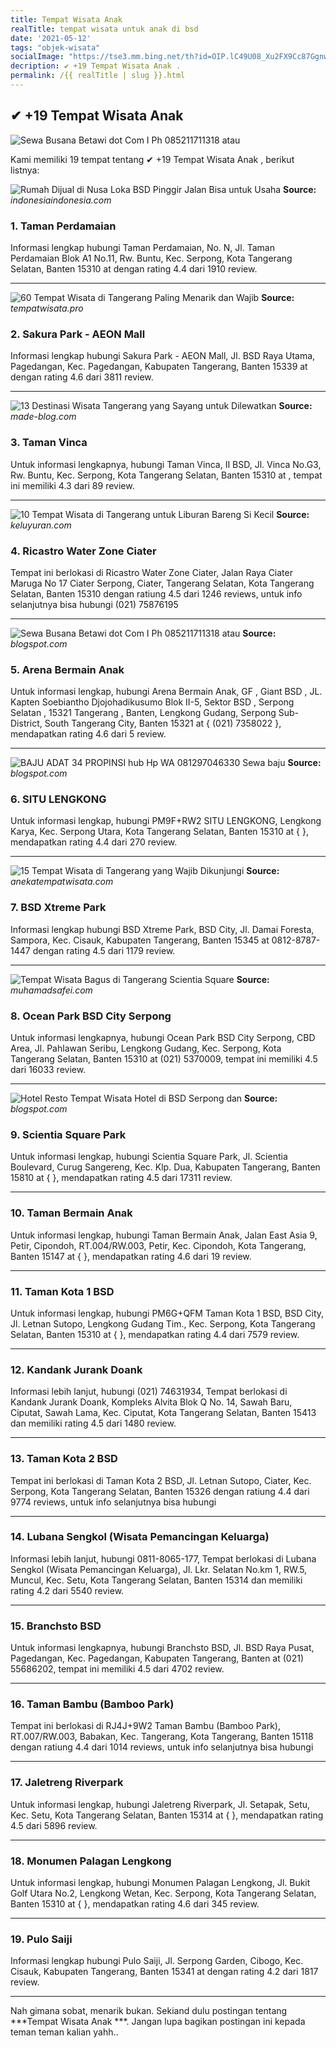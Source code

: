 ```yaml
---
title: Tempat Wisata Anak 
realTitle: tempat wisata untuk anak di bsd
date: '2021-05-12'
tags: "objek-wisata"
socialImage: "https://tse3.mm.bing.net/th?id=OIP.lC49U08_Xu2FX9Cc87GgnwHaLH&amp;pid=15.1"
decription: ✔ +19 Tempat Wisata Anak .
permalink: /{{ realTitle | slug }}.html
---
```


## ✔ +19 Tempat Wisata Anak 

![Sewa Busana Betawi dot Com I Ph 085211711318 atau ](https://4.bp.blogspot.com/-DP_kwDII7gw/U7BKksFXhRI/AAAAAAAACx8/x60IqDkgFn8/s1600/IMG_5738.JPG)



Kami memiliki 19 tempat tentang ✔ +19 Tempat Wisata Anak , berikut listnya:



![Rumah Dijual di Nusa Loka BSD Pinggir Jalan Bisa untuk Usaha](https://tse1.mm.bing.net/th?id=OIP.Ou9hfI6gQhwVdcPVo6_K4AHaFj&amp;pid=15.1)
**Source:** _indonesiaindonesia.com_


### 1. Taman Perdamaian



Informasi lengkap hubungi Taman Perdamaian, No. N, Jl. Taman Perdamaian Blok A1 No.11, Rw. Buntu, Kec. Serpong, Kota Tangerang Selatan, Banten 15310 at  dengan rating 4.4 dari 1910 review.

---


![60 Tempat Wisata di Tangerang Paling Menarik dan Wajib ](https://tse4.mm.bing.net/th?id=OIP.J8AmW-D2xvxWlp4eA_rovwHaE8&amp;pid=15.1)
**Source:** _tempatwisata.pro_


### 2. Sakura Park - AEON Mall



Informasi lengkap hubungi Sakura Park - AEON Mall, Jl. BSD Raya Utama, Pagedangan, Kec. Pagedangan, Kabupaten Tangerang, Banten 15339 at  dengan rating 4.6 dari 3811 review.

---


![13 Destinasi Wisata Tangerang yang Sayang untuk Dilewatkan](https://tse1.mm.bing.net/th?id=OIP.IS1a2wmIc6nmUo8BKUnQPwHaE7&amp;pid=15.1)
**Source:** _made-blog.com_


### 3. Taman Vinca



Untuk informasi lengkapnya, hubungi Taman Vinca, II BSD, Jl. Vinca No.G3, Rw. Buntu, Kec. Serpong, Kota Tangerang Selatan, Banten 15310 at , tempat ini memiliki 4.3 dari 89 review.

---


![10 Tempat Wisata di Tangerang untuk Liburan Bareng Si Kecil](https://tse2.mm.bing.net/th?id=OIP.MXkJ4GrEuxqUSYhmdjHgSwHaGW&amp;pid=15.1)
**Source:** _keluyuran.com_


### 4. Ricastro Water Zone Ciater



Tempat ini berlokasi di Ricastro Water Zone Ciater, Jalan Raya Ciater Maruga No 17 Ciater Serpong, Ciater, Tangerang Selatan, Kota Tangerang Selatan, Banten 15310 dengan ratiung 4.5 dari 1246 reviews, untuk info selanjutnya bisa hubungi (021) 75876195

---


![Sewa Busana Betawi dot Com I Ph 085211711318 atau ](https://tse2.mm.bing.net/th?id=OIP.i6StW8sUv__j7xsjOqpzbwHaLI&amp;pid=15.1)
**Source:** _blogspot.com_


### 5. Arena Bermain Anak



Untuk informasi lengkap, hubungi Arena Bermain Anak, GF , Giant BSD , JL. Kapten Soebiantho Djojohadikusumo Blok II-5, Sektor BSD , Serpong Selatan , 15321 Tangerang , Banten, Lengkong Gudang, Serpong Sub-District, South Tangerang City, Banten 15321 at { (021) 7358022 }, mendapatkan rating 4.6 dari 5 review.

---


![BAJU ADAT 34 PROPINSI hub Hp  WA 081297046330 Sewa baju ](https://tse1.mm.bing.net/th?id=OIP.61A81QPwPRZXAG_MFpE5NgHaH2&amp;pid=15.1)
**Source:** _blogspot.com_


### 6. SITU LENGKONG



Untuk informasi lengkap, hubungi PM9F+RW2 SITU LENGKONG, Lengkong Karya, Kec. Serpong Utara, Kota Tangerang Selatan, Banten 15310 at {  }, mendapatkan rating 4.4 dari 270 review.

---


![15 Tempat Wisata di Tangerang yang Wajib Dikunjungi](https://tse2.mm.bing.net/th?id=OIP.yL-c7jpOHblsWpNOuuTgvQHaE7&amp;pid=15.1)
**Source:** _anekatempatwisata.com_


### 7. BSD Xtreme Park



Informasi lengkap hubungi BSD Xtreme Park, BSD City, Jl. Damai Foresta, Sampora, Kec. Cisauk, Kabupaten Tangerang, Banten 15345 at 0812-8787-1447 dengan rating 4.5 dari 1179 review.

---


![Tempat Wisata Bagus di Tangerang Scientia Square ](https://tse4.mm.bing.net/th?id=OIP.lO0twK3HZQELngWhAR4N5wHaJ-&amp;pid=15.1)
**Source:** _muhamadsafei.com_


### 8. Ocean Park BSD City Serpong



Untuk informasi lengkapnya, hubungi Ocean Park BSD City Serpong, CBD Area, Jl. Pahlawan Seribu, Lengkong Gudang, Kec. Serpong, Kota Tangerang Selatan, Banten 15310 at (021) 5370009, tempat ini memiliki 4.5 dari 16033 review.

---


![Hotel  Resto  Tempat Wisata  Hotel di BSD Serpong dan ](https://tse2.mm.bing.net/th?id=OIP.KuP41A6RYSHK6wgr9Gv5iQHaFj&amp;pid=15.1)
**Source:** _blogspot.com_


### 9. Scientia Square Park



Untuk informasi lengkap, hubungi Scientia Square Park, Jl. Scientia Boulevard, Curug Sangereng, Kec. Klp. Dua, Kabupaten Tangerang, Banten 15810 at {  }, mendapatkan rating 4.5 dari 17311 review.

---


### 10. Taman Bermain Anak



Untuk informasi lengkap, hubungi Taman Bermain Anak, Jalan East Asia 9, Petir, Cipondoh, RT.004/RW.003, Petir, Kec. Cipondoh, Kota Tangerang, Banten 15147 at {  }, mendapatkan rating 4.6 dari 19 review.

---


### 11. Taman Kota 1 BSD



Untuk informasi lengkap, hubungi PM6G+QFM Taman Kota 1 BSD, BSD City, Jl. Letnan Sutopo, Lengkong Gudang Tim., Kec. Serpong, Kota Tangerang Selatan, Banten 15310 at {  }, mendapatkan rating 4.4 dari 7579 review.

---


### 12. Kandank Jurank Doank



Informasi lebih lanjut, hubungi (021) 74631934, Tempat berlokasi di Kandank Jurank Doank, Kompleks Alvita Blok Q No. 14, Sawah Baru, Ciputat, Sawah Lama, Kec. Ciputat, Kota Tangerang Selatan, Banten 15413 dan memiliki rating 4.5 dari 1480 review.

---


### 13. Taman Kota 2 BSD



Tempat ini berlokasi di Taman Kota 2 BSD, Jl. Letnan Sutopo, Ciater, Kec. Serpong, Kota Tangerang Selatan, Banten 15326 dengan ratiung 4.4 dari 9774 reviews, untuk info selanjutnya bisa hubungi 

---


### 14. Lubana Sengkol (Wisata Pemancingan Keluarga)



Informasi lebih lanjut, hubungi 0811-8065-177, Tempat berlokasi di Lubana Sengkol (Wisata Pemancingan Keluarga), Jl. Lkr. Selatan No.km 1, RW.5, Muncul, Kec. Setu, Kota Tangerang Selatan, Banten 15314 dan memiliki rating 4.2 dari 5540 review.

---


### 15. Branchsto BSD



Untuk informasi lengkapnya, hubungi Branchsto BSD, Jl. BSD Raya Pusat, Pagedangan, Kec. Pagedangan, Kabupaten Tangerang, Banten at (021) 55686202, tempat ini memiliki 4.5 dari 4702 review.

---


### 16. Taman Bambu (Bamboo Park)



Tempat ini berlokasi di RJ4J+9W2 Taman Bambu (Bamboo Park), RT.007/RW.003, Babakan, Kec. Tangerang, Kota Tangerang, Banten 15118 dengan ratiung 4.4 dari 1014 reviews, untuk info selanjutnya bisa hubungi 

---


### 17. Jaletreng Riverpark



Untuk informasi lengkap, hubungi Jaletreng Riverpark, Jl. Setapak, Setu, Kec. Setu, Kota Tangerang Selatan, Banten 15314 at {  }, mendapatkan rating 4.5 dari 5896 review.

---


### 18. Monumen Palagan Lengkong



Untuk informasi lengkap, hubungi Monumen Palagan Lengkong, Jl. Bukit Golf Utara No.2, Lengkong Wetan, Kec. Serpong, Kota Tangerang Selatan, Banten 15310 at {  }, mendapatkan rating 4.6 dari 345 review.

---


### 19. Pulo Saiji



Informasi lengkap hubungi Pulo Saiji, Jl. Serpong Garden, Cibogo, Kec. Cisauk, Kabupaten Tangerang, Banten 15341 at  dengan rating 4.2 dari 1817 review.

---









Nah gimana sobat, menarik bukan. Sekiand dulu postingan tentang ***Tempat Wisata Anak ***. Jangan lupa bagikan postingan ini kepada teman teman kalian yahh..

